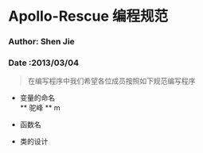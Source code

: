 # Apollo-Rescue 编程规范

### Author: Shen Jie
### Date :2013/03/04

> 在编写程序中我们希望各位成员按照如下规范编写程序

* 变量的命名  
** 驼峰
** m

* 函数名

* 类的设计



